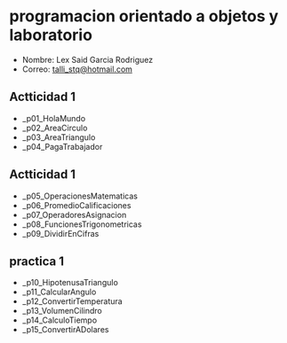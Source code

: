 # programacion orientado a objetos y laboratorio

- Nombre: Lex Said Garcia Rodriguez
- Correo: talli_stq@hotmail.com

## Actticidad 1
- _p01_HolaMundo
- _p02_AreaCirculo
- _p03_AreaTriangulo
- _p04_PagaTrabajador

## Actticidad 1
- _p05_OperacionesMatematicas
- _p06_PromedioCalificaciones
- _p07_OperadoresAsignacion
- _p08_FuncionesTrigonometricas
- _p09_DividirEnCifras

## practica 1
- _p10_HipotenusaTriangulo
- _p11_CalcularAngulo
- _p12_ConvertirTemperatura
- _p13_VolumenCilindro
- _p14_CalculoTiempo
- _p15_ConvertirADolares